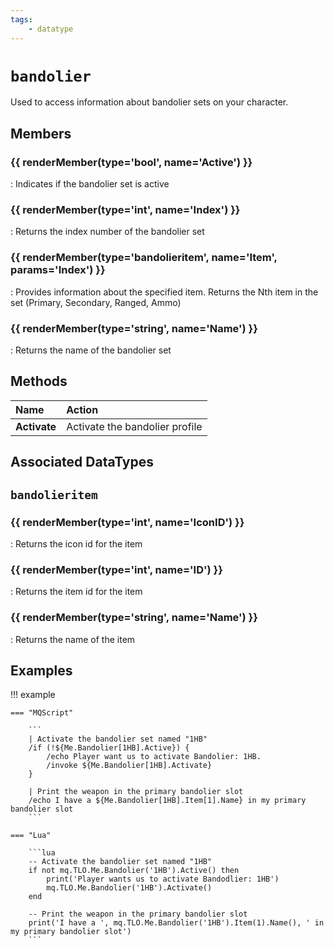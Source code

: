 ```yaml
---
tags:
    - datatype
---
```

# `bandolier`

Used to access information about bandolier sets on your character.


## Members

### {{ renderMember(type='bool', name='Active') }}

:   Indicates if the bandolier set is active

### {{ renderMember(type='int', name='Index') }}

:   Returns the index number of the bandolier set

### {{ renderMember(type='bandolieritem', name='Item', params='Index') }}

:   Provides information about the specified item. Returns the Nth item in the set (Primary, Secondary, Ranged, Ammo)

### {{ renderMember(type='string', name='Name') }}

:   Returns the name of the bandolier set


## Methods

| Name | Action |
| :--- | :--- |
| **Activate** | Activate the bandolier profile |


## Associated DataTypes

## `bandolieritem`

### {{ renderMember(type='int', name='IconID') }}

:   Returns the icon id for the item

### {{ renderMember(type='int', name='ID') }}

:   Returns the item id for the item

### {{ renderMember(type='string', name='Name') }}

:   Returns the name of the item



## Examples

!!! example

    === "MQScript"

        ```
        | Activate the bandolier set named "1HB"
        /if (!${Me.Bandolier[1HB].Active}) {
            /echo Player want us to activate Bandolier: 1HB.
            /invoke ${Me.Bandolier[1HB].Activate}
        }

        | Print the weapon in the primary bandolier slot
        /echo I have a ${Me.Bandolier[1HB].Item[1].Name} in my primary bandolier slot
        ```

    === "Lua"

        ```lua
        -- Activate the bandolier set named "1HB"
        if not mq.TLO.Me.Bandolier('1HB').Active() then
            print('Player wants us to activate Bandodlier: 1HB')
            mq.TLO.Me.Bandolier('1HB').Activate()
        end

        -- Print the weapon in the primary bandolier slot
        print('I have a ', mq.TLO.Me.Bandolier('1HB').Item(1).Name(), ' in my primary bandolier slot')
        ```

[int]: datatype-int.md
[string]: datatype-bandolier.md
[bool]: datatype-bool.md
[bandolieritem]: datatype-bandolier.md#bandolieritem